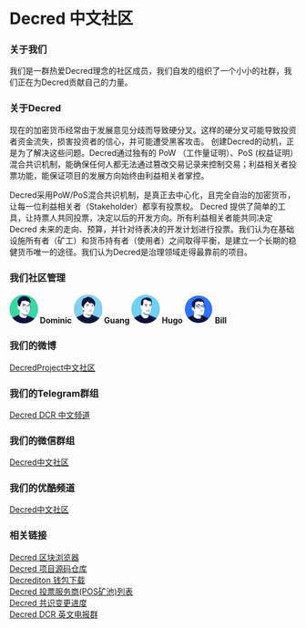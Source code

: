 # Decred 中文社区

### 关于我们 

我们是一群热爱Decred理念的社区成员，我们自发的组织了一个小小的社群，我们正在为Decred贡献自己的力量。

### 关于Decred

现在的加密货币经常由于发展意见分歧而导致硬分叉。这样的硬分叉可能导致投资者资金流失，损害投资者的信心，并可能遭受黑客攻击。
创建Decred的动机，正是为了解决这些问题。Decred通过独有的 PoW （工作量证明）、PoS (权益证明）混合共识机制，能确保任何人都无法通过篡改交易记录来控制交易；利益相关者投票功能，能保证项目的发展方向始终由利益相关者掌控。

Decred采用PoW/PoS混合共识机制，是真正去中心化，且完全自治的加密货币，让每一位利益相关者（Stakeholder）都享有投票权。 Decred 提供了简单的工具，让持票人共同投票，决定以后的开发方向。所有利益相关者能共同决定 Decred 未来的走向、预算，并针对待表决的开发计划进行投票。我们认为在基础设施所有者（矿工）和货币持有者（使用者）之间取得平衡，是建立一个长期的稳健货币唯一的途径。我们认为Decred是治理领域走得最靠前的项目。

### 我们社区管理
#### <img style="float:none;" width="50" height="50" src="images/Dominic Ting.png"> Dominic <img style="float:none;" width="50" height="50" src="images/Guang.jpg"> Guang <img style="float:none;" width="50" height="50" src="images/Hugo.jpg"> Hugo <img style="float:none;" width="50" height="50" src="images/Bill.jpg"> Bill 


### 我们的微博
[DecredProject中文社区](https://weibo.com/DecredProject)

### 我们的Telegram群组
[Decred DCR 中文频道](https://t.me/decred_cn) 

### 我们的微信群组
[Decred中文社区](https://mp.weixin.qq.com/s/6FY8MR7rUXzou2Cy1-oEfQ)

### 我们的优酷频道
[Decred中文社区](https://i.youku.com/decredproject) 

### 相关链接
[Decred 区块浏览器](https://explorer.dcrdata.org)<br/>
[Decred 项目源码仓库](https://github.com/decred)<br/>
[Decrediton 钱包下载](https://github.com/decred/decred-binaries/releases)<br/>
[Decred 投票服务商(POS矿池)列表](https://www.decred.org/vsp/)<br/>
[Decred 共识变更进度](https://voting.decred.org)<br/>
[Decred DCR 英文电报群](https://t.me/Decred)<br/>
